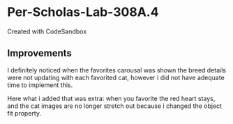 # Per-Scholas-Lab-308A.4
Created with CodeSandbox


## Improvements 

I definitely noticed when the favorites carousal was shown the breed details were not updating with each favorited cat, however i did not have adequate time to implement this. 

Here what i added that was extra: when you favorite the red heart stays, and the cat images are no longer stretch out because i changed the object fit property. 
